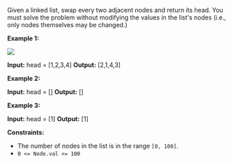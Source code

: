 Given a linked list, swap every two adjacent nodes and return its head. You must solve the problem without modifying the values in the list's nodes (i.e., only nodes themselves may be changed.)

**Example 1:**

![](https://assets.leetcode.com/uploads/2020/10/03/swap_ex1.jpg) 


**Input:** head = [1,2,3,4]
**Output:** [2,1,4,3]

**Example 2:**


**Input:** head = []
**Output:** []

**Example 3:**


**Input:** head = [1]
**Output:** [1]

**Constraints:**

* The number of nodes in the list is in the range `[0, 100]`.
* `0 <= Node.val <= 100`
